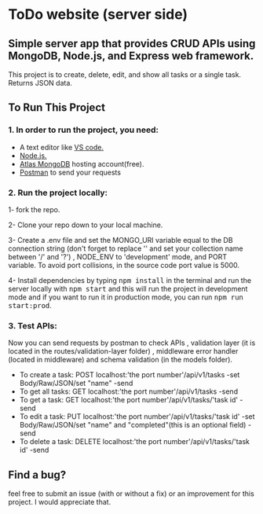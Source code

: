 # ToDo website (server side)
## Simple server app that provides CRUD APIs using MongoDB, Node.js, and Express web framework.

This project is to create, delete, edit, and show all tasks or a single task. Returns JSON data.

## To Run This Project

### 1. In order to run the project, you need:
- A text editor like <a href="https://code.visualstudio.com/">VS code.</a>
- <a href="https://nodejs.org/en">Node.js.</a>
- <a href="https://www.mongodb.com/atlas/database">Atlas MongoDB</a> hosting account(free).
- <a href="https://www.postman.com/">Postman</a> to send your requests


### 2. Run the project locally:

1- fork the repo.

2- Clone your repo down to your local machine.

3- Create a .env file and set the MONGO_URI variable equal to the DB connection string
(don't forget to replace '<password>' and set your collection name between '/' and '?')
, NODE_ENV to 'development' mode, and PORT variable. To avoid port collisions,
 in the source code port value is 5000.

4- Install dependencies by typing <kbd>npm install</kbd> in the terminal
 and run the server locally with <kbd>npm start</kbd> and this will run
 the project in development mode and if you want to run it in production mode, you can
 run <kbd>npm run start:prod</kbd>.


### 3. Test APIs:
Now you can send requests by postman to check APIs
, validation layer (it is located in the routes/validation-layer folder)
, middleware error handler (located in middleware)
and schema validation (in the models folder).

- To create a task: POST localhost:'the port number'/api/v1/tasks -set Body/Raw/JSON/set "name" -send
- To get all tasks: GET localhost:'the port number'/api/v1/tasks -send
- To get a task: GET localhost:'the port number'/api/v1/tasks/'task id' -send
- To edit a task: PUT localhost:'the port number'/api/v1/tasks/'task id' -set Body/Raw/JSON/set "name" 
  and "completed"(this is an optional field) -send
- To delete a task: DELETE localhost:'the port number'/api/v1/tasks/'task id' -send

## Find a bug?
feel free to submit an issue (with or without a fix) or an improvement for this project. I would appreciate that.


